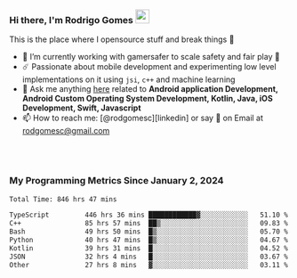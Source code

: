 
### Hi there, I'm Rodrigo Gomes <img src="https://media.giphy.com/media/hvRJCLFzcasrR4ia7z/giphy.gif" width="25px">
This is the place where I opensource stuff and break things 🤣
- 🔭 I’m currently working with gamersafer to scale safety and fair play 💜
- ☄️ Passionate about mobile development and experimenting low level implementations on it using `jsi`, `c++` and machine learning
- 💬 Ask me anything [here](https://github.com/rodgomesc/rodgomesc/issues) related to <b>Android application Development, Android Custom Operating System Development, Kotlin, Java, iOS Development, Swift, Javascript</b>
- 📫 How to reach me: [@rodgomesc][linkedin] or say 👋 on Email at [rodgomesc@gmail.com](mailto:rodgomesc@gmail.com)


<br/>

<!-- 
<picture>
  <img src="/github-metrics.svg" alt="Metrics">
</picture>
-->

</br>

### My Programming Metrics Since January 2, 2024 


<!--START_SECTION:waka-->

```txt
Total Time: 846 hrs 47 mins

TypeScript         446 hrs 36 mins ████████████▓░░░░░░░░░░░░   51.10 %
C++                85 hrs 57 mins  ██▒░░░░░░░░░░░░░░░░░░░░░░   09.83 %
Bash               49 hrs 50 mins  █▒░░░░░░░░░░░░░░░░░░░░░░░   05.70 %
Python             40 hrs 47 mins  █▒░░░░░░░░░░░░░░░░░░░░░░░   04.67 %
Kotlin             39 hrs 31 mins  █░░░░░░░░░░░░░░░░░░░░░░░░   04.52 %
JSON               32 hrs 4 mins   █░░░░░░░░░░░░░░░░░░░░░░░░   03.67 %
Other              27 hrs 8 mins   ▓░░░░░░░░░░░░░░░░░░░░░░░░   03.11 %
```

<!--END_SECTION:waka-->
